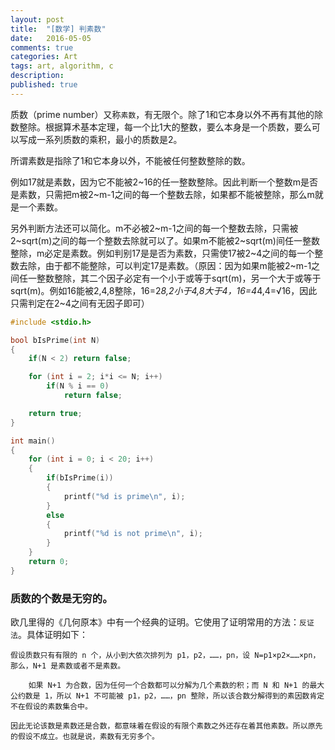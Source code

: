 ```yaml
---
layout: post
title:  "[数学] 判素数"
date:   2016-05-05
comments: true
categories: Art
tags: art, algorithm, c
description:
published: true
---
```


质数（prime number）又称`素数`，有无限个。除了1和它本身以外不再有其他的除数整除。根据算术基本定理，每一个比1大的整数，要么本身是一个质数，要么可以写成一系列质数的乘积，最小的质数是2。

所谓素数是指除了1和它本身以外，不能被任何整数整除的数。

例如17就是素数，因为它不能被2~16的任一整数整除。因此判断一个整数m是否是素数，只需把m被2~m-1之间的每一个整数去除，如果都不能被整除，那么m就是一个素数。

另外判断方法还可以简化。m不必被2~m-1之间的每一个整数去除，只需被2~sqrt(m)之间的每一个整数去除就可以了。如果m不能被2~sqrt(m)间任一整数整除，m必定是素数。例如判别17是是否为素数，只需使17被2~4之间的每一个整数去除，由于都不能整除，可以判定17是素数。（原因：因为如果m能被2~m-1之间任一整数整除，其二个因子必定有一个小于或等于sqrt(m)，另一个大于或等于sqrt(m)。例如16能被2,4,8整除，16=2*8,2小于4,8大于4，16=4*4,4=√16，因此只需判定在2~4之间有无因子即可）

```cpp
#include <stdio.h>

bool bIsPrime(int N)
{
    if(N < 2) return false;

    for (int i = 2; i*i <= N; i++)
        if(N % i == 0)
            return false;

    return true;
}

int main()
{
    for (int i = 0; i < 20; i++)
    {
        if(bIsPrime(i))
        {
            printf("%d is prime\n", i);
        }
        else
        {
            printf("%d is not prime\n", i);
        }
    }
    return 0;
}
```

### 质数的个数是无穷的。

欧几里得的《几何原本》中有一个经典的证明。它使用了证明常用的方法：`反证法`。具体证明如下：

```
假设质数只有有限的 n 个，从小到大依次排列为 p1，p2，……，pn，设 N=p1×p2×……×pn，那么，N+1 是素数或者不是素数。

    如果 N+1 为合数，因为任何一个合数都可以分解为几个素数的积；而 N 和 N+1 的最大公约数是 1，所以 N+1 不可能被 p1，p2，……，pn 整除，所以该合数分解得到的素因数肯定不在假设的素数集合中。

因此无论该数是素数还是合数，都意味着在假设的有限个素数之外还存在着其他素数。所以原先的假设不成立。也就是说，素数有无穷多个。
```
